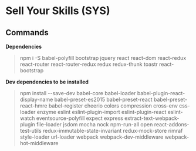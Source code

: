 # Sell Your Skills (SYS)


## Commands

**Dependencies**
> npm i -S babel-polyfill bootstrap jquery react react-dom react-redux react-router react-router-redux redux redux-thunk toastr react-bootstrap

**Dev dependencies to be installed**

> npm install --save-dev babel-core babel-loader babel-plugin-react-display-name babel-preset-es2015 babel-preset-react babel-preset-react-hmre babel-register cheerio colors compression cross-env css-loader enzyme eslint eslint-plugin-import eslint-plugin-react eslint-watch eventsource-polyfill expect express extract-text-webpack-plugin file-loader jsdom mocha nock npm-run-all open react-addons-test-utils redux-immutable-state-invariant redux-mock-store rimraf style-loader url-loader webpack webpack-dev-middleware webpack-hot-middleware 
